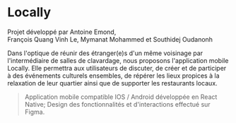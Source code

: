 # Locally

Projet développé par 	Antoine Emond,  
			François Quang Vinh Le, 
			Mymanat Mohammed
			et
			Southidej Oudanonh


Dans l'optique de réunir des étranger(e)s d'un même voisinage par l'intermédiaire de salles
de clavardage, nous proposons l'application mobile Locally. Elle permettra aux utilisateurs
de discuter, de créer et de participer à des événements culturels ensembles, de répérer les 
lieux propices à la relaxation de leur quartier ainsi que de supporter les restaurants 
locaux.

> Application mobile compatible IOS / Android développée en React Native;
> Design des fonctionnalités et d'interactions effectué sur Figma.